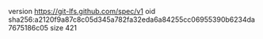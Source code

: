 version https://git-lfs.github.com/spec/v1
oid sha256:a2120f9a87c8c05d345a782fa32eda6a84255cc06955390b6234da7675186c05
size 421

